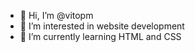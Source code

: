 - 👋 Hi, I’m @vitopm
- 👀 I’m interested in website development
- 🌱 I’m currently learning HTML and CSS

<!---
vitopm/vitopm is a ✨ special ✨ repository because its `README.md` (this file) appears on your GitHub profile.
You can click the Preview link to take a look at your changes.
--->
